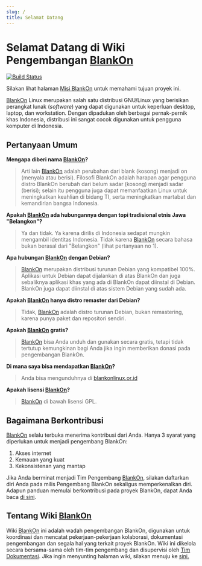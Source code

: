 ```yaml
---
slug: /
title: Selamat Datang
---
```


# Selamat Datang di Wiki Pengembangan [BlankOn](/BlankOn.md)

[![Build Status](https://travis-ci.org/BlankOn/wiki.svg?branch=master)](https://travis-ci.org/BlankOn/wiki)

Silakan lihat halaman [Misi BlankOn](/Proyek/Misi.md) untuk memahami tujuan proyek ini.

[BlankOn](/BlankOn.md) Linux merupakan salah satu distribusi GNU/Linux yang berisikan perangkat lunak (*software*) yang dapat digunakan untuk keperluan desktop, laptop, dan workstation. Dengan dipadukan oleh berbagai pernak-pernik khas Indonesia, distribusi ini sangat cocok digunakan untuk pengguna komputer di Indonesia.

## Pertanyaan Umum

**Mengapa diberi nama [BlankOn](/BlankOn.md)?**
> Arti lain [BlankOn](/BlankOn.md) adalah perubahan dari blank (kosong) menjadi on (menyala atau berisi). Filosofi BlankOn adalah harapan agar pengguna distro BlankOn berubah dari belum sadar (kosong) menjadi sadar (berisi); selain itu pengguna juga dapat memanfaatkan Linux untuk meningkatkan keahlian di bidang TI, serta meningkatkan martabat dan kemandirian bangsa Indonesia.

**Apakah [BlankOn](/BlankOn.md) ada hubungannya dengan topi tradisional etnis Jawa "Belangkon"?**
> Ya dan tidak. Ya karena dirilis di Indonesia sedapat mungkin mengambil identitas Indonesia. Tidak karena [BlankOn](/BlankOn.md) secara bahasa bukan berasal dari "Belangkon" (lihat pertanyaan no 1).

**Apa hubungan [BlankOn](/BlankOn.md) dengan Debian?**
> [BlankOn](/BlankOn.md) merupakan distribusi turunan Debian yang kompatibel 100%. Aplikasi untuk Debian dapat dijalankan di atas BlankOn dan juga sebaliknya aplikasi khas yang ada di BlankOn dapat diinstal di Debian. BlankOn juga dapat diinstal di atas sistem Debian yang sudah ada.

**Apakah [BlankOn](/BlankOn.md) hanya distro remaster dari Debian?**
> Tidak, [BlankOn](/BlankOn.md) adalah distro turunan Debian, bukan remastering, karena punya paket dan repositori sendiri.

**Apakah [BlankOn](/BlankOn.md) gratis?**
> [BlankOn](/BlankOn.md) bisa Anda unduh dan gunakan secara gratis, tetapi tidak tertutup kemungkinan bagi Anda jika ingin memberikan donasi pada pengembangan BlankOn.

**Di mana saya bisa mendapatkan [BlankOn](/BlankOn.md)?**
> Anda bisa mengunduhnya di [blankonlinux.or.id](http://blankonlinux.or.id)

**Apakah lisensi [BlankOn](/BlankOn.md)?**
> [BlankOn](/BlankOn.md) di bawah lisensi GPL.

## Bagaimana Berkontribusi

[BlankOn](/BlankOn.md) selalu terbuka menerima kontribusi dari Anda. Hanya 3 syarat yang diperlukan untuk menjadi pengembang BlankOn:

1. Akses internet
2. Kemauan yang kuat
3. Kekonsistenan yang mantap

Jika Anda berminat menjadi Tim Pengembang [BlankOn](/BlankOn.md), silakan daftarkan diri Anda pada milis Pengembang BlankOn sekaligus memperkenalkan diri. Adapun panduan memulai berkontribusi pada proyek BlankOn, dapat Anda baca [di sini](/Memulai.md).

## Tentang Wiki [BlankOn](/BlankOn.md)

Wiki [BlankOn](/BlankOn.md) ini adalah wadah pengembangan BlankOn, digunakan untuk koordinasi dan mencatat pekerjaan-pekerjaan kolaborasi, dokumentasi pengembangan dan segala hal yang terkait proyek BlankOn. Wiki ini dikelola secara bersama-sama oleh tim-tim pengembang dan disupervisi oleh [Tim Dokumentasi](/TimPengembang/Dokumentasi/README.md). Jika ingin menyunting halaman wiki, silakan menuju ke [sini.](https://github.com/BlankOn/wiki)

